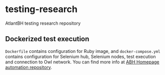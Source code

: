 # testing-research
AtlantBH testing research repository

## Dockerized test execution

`Dockerfile` contains configuration for Ruby image, and `docker-compose.yml` contains configuration for Selenium hub, Selenium nodes, test execution and connection to Owl network. You can find more info at [ABH Homepage automation repository](https://github.com/ATLANTBH/abhhomepage-automation).

